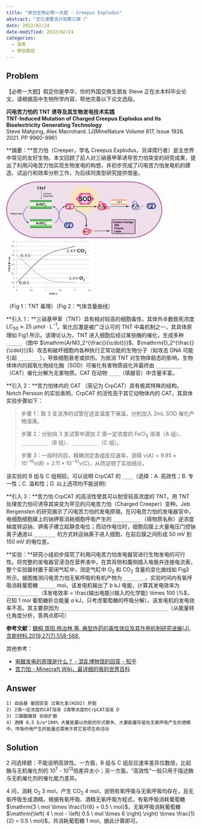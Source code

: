 ```yaml
---
title: "原创生物必修一大题 - Creepus Explodus"
abstract: "文化课整活计划第三弹（"
date: 2022/02/24
date-modified: 2022/02/24
categories:
  - 高考
  - 原创题目
---
```


## Problem

【必修一大题】假定你是李华，你的外国交换生朋友 Steve 正在水本科毕业论文，请根据高中生物所学内容，帮他完善以下论文选段。

**闪电苦力怕的 TNT 诱导及其生物发电技术实践**  
**TNT-Induced Mutation of Charged Creepus Explodus and Its Bioelectricity Generating Technology**  
Steve Mahjong, Alex Macrohard. [J]MineNature Volume 817, Issue 1926. 2021. PP 9960-9961

**摘要：**苦力怕（Creeper，学名 Creepus Explodus，另译爬行者）是主世界中常见的友好生物。本文回顾了前人对三硝基甲苯诱导苦力怕突变的研究成果，提出了利用闪电苦力怕实现生物发电的构想，并初步完成了闪电苦力怕发电机的建造、试运行和效率分析工作，为后续同类型研究提供借鉴。

<img src="tnt.jpg" style="height: 150px"> <img src="breath.jpg" style="height: 150px">

（Fig 1：TNT 毒理）（Fig 2：气体含量曲线）

**引入 1：**三硝基甲苯（TNT）具有相对较高的细胞毒性，其体外半数致死浓度 $\mathrm{LC_{50}} \approx 25 \ \mathrm{\mu mol \cdot L^{-1}}$​。氧化应激是被广泛认可的 TNT 中毒机制之一，其具体原理如 Fig1 所示。该理论认为，TNT 进入细胞后经过某些酶的催化，生成多种 `______`（图中 $\mathrm{ArNO_2^{\frac{}{\cdot}}}$​、$\mathrm{O_2^{\frac{}{\cdot}}}$​）攻击和破坏细胞内各种执行正常功能的生物分子（如攻击 DNA 可能引起 `________`），导致细胞衰老或损伤。为抵消 TNT 对生物体稳态的影响，生物体体内的超氧化物歧化酶（SOD）可催化有害物质歧化并最终由 `__________`（CAT）催化分解为无害物质。CAT 在动物 `____`（填器官）中含量丰富。

**引入 2：**苦力怕体内的 CAT （简记为 CrpCAT）具有极其特殊的结构。Notch Persson 的实验表明，CrpCAT 的活性高于其它动物体内的 CAT，其具体实验步骤如下：

>步骤 1：取 3 支洁净的试管在适宜温度下保温，分别加入 $2 \mathrm{mL}$​​ SOD 催化产物溶液。
>
>步骤 2：分别向 3 支试管中滴加 2 滴一定浓度的 $\mathrm{FeCl_3}$ 溶液（A 组）、`__________`（B 组）、`__________`（C 组）。
>
>步骤 3：一段时间后，精确测定各组反应速率，测得 $v(A) = 9.85 \times 10^{-10} v(B) = 2.11 \times 10^{-10} v(C)$​，从而证明了实验结论。

该实验的 B 组与 C 组相较，可以说明 CrpCAT 的 `____`（选择：A. 高效性；B. 专一性；C. 温和性；D. 以上选项均不能说明）

**引入 3：**苦力怕 CrpCAT 的高活性使其可以耐受较高浓度的 TNT。用 TNT 处理苦力怕可诱导其突变为罕见的闪电苦力怕（Charged Creeper）变种。Jeb Bergensten 的研究揭示了闪电苦力怕的发电原理。在闪电苦力怕的发电器官中，电细胞细胞膜上的钠钾泵消耗细胞呼吸产生的 `__________` （填物质名称）逆浓度梯度转运钠、钾离子建立起静息电位；而动作电位时，细胞后膜上大量电压门控钠离子通道以 `________` 的方式转运钠离子进入细胞，在前后膜之间形成 $\mathrm{50 \ mV}$ 到 $\mathrm{150 \ mV}$​ 的电位差。

**实验：**研究小组初步探究了利用闪电苦力怕发电器官进行生物发电的可行性。将完整的发电器官浸泡在营养液中，在其背侧和腹侧插入电极并连接电流表，整个实验器材置于密闭气缸中，测定气缸中 $\mathrm{O_2}$​ 和 $\mathrm{CO_2}$​ 含量的变化曲线如 Fig2 所示。据图推测闪电苦力怕无氧呼吸的有机产物为 `________`，实验时间内有氧呼吸消耗葡萄糖 `______` $\mathrm{mol}$​。该发电机输出了 $b \ \mathrm{kJ}$​ 电能，计算其发电效率为 `____________`（$发电效率 = \frac{输出电能}{输入的化学能} \times 100 \%$​，已知 $\mathrm{1 \ mol}$​ 葡萄糖折合能量 $a \ \mathrm{kJ}$​​，只考虑葡萄糖的呼吸分解）。该发电机的发电效率不高，其主要原因为 `________________________________________`（从能量转化角度分析，答两点即可）

**参考文献：**[魏桐,周阳,杨治林,等. 典型炸药的毒性效应及其作用机制研究进展[J]. 含能材料,2019,27(7):558-568.](http://www.energetic-materials.org.cn/hncl/article/html/CJEM2019068)

其他参考：

+ [电鳗发电的原理是什么？ - 混乱博物馆的回答 - 知乎](https://www.zhihu.com/question/19901924/answer/1490619635)
+ [苦力怕 - Minecraft Wiki，最详细的我的世界百科](https://minecraft.fandom.com/zh/wiki/%E8%8B%A6%E5%8A%9B%E6%80%95)

## Answer

```
1) 自由基 基因突变 过氧化氢(H2O2) 肝脏
2) 2滴一定浓度的CAT溶液 2滴等浓度的CrpCAT溶液 D
3) 三磷酸腺苷 协助扩散
4) 酒精 0.5 b/a*100% 大量能量以热能的形式散失、大量能量存留在无氧呼吸产生的酒精中、呼吸作用产生的能量还需用于其它各项生命活动
```

## Solution

2 问选择题：不能说明高效性。一方面，B 组与 C 组反应速率差异仅数倍，比起酶与无机催化剂的 $10^7$​ - $10^{13}$​ 倍差异太小；另一方面，“高效性”一般只用于描述酶与无机催化剂的催化能力差异。

4 问，消耗 $\mathrm{O_2 \ 3 \ mol}$，产生 $\mathrm{CO_2 \ 4 \ mol}$，说明有氧呼吸与无氧呼吸均存在，且无氧呼吸生成酒精。根据有氧呼吸、酒精无氧呼吸方程式，有氧呼吸消耗葡萄糖 $\mathrm{3 \ mol \times \frac{1}{6} = 0.5 \ mol}$，无氧呼吸消耗葡萄糖 $\mathrm{\left( 4 \ mol - \left( 0.5 \ mol \times 6 \right) \right) \times \frac{1}{2} = 0.5 \ mol}$，共消耗葡萄糖 $\mathrm{1 \ mol}$，据此计算即可。
